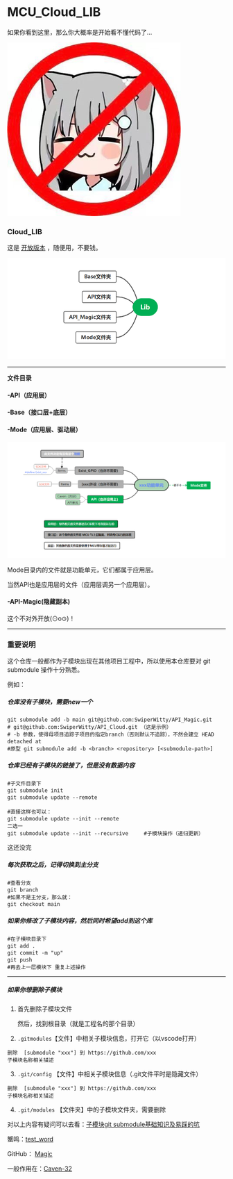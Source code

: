 # MCU_Cloud_LIB

如果你看到这里，那么你大概率是开始看不懂代码了...

![image-20220705092503090](https://raw.githubusercontent.com/SwiperWitty/img/main/img/image-20220705092503090.png)

### Cloud_LIB

这是 [开放版本](https://github.com/SwiperWitty/API_Cloud) ，随便用，不要钱。

![image-20220714193058659](https://raw.githubusercontent.com/SwiperWitty/img/main/img/image-20220714193058659.png)

_____

**文件目录**

#### -API（应用层）

#### -Base（接口层+底层）

#### -Mode（应用层、驱动层）

![image-20220714192130719](https://raw.githubusercontent.com/SwiperWitty/img/main/img/image-20220714192130719.png)

Mode目录内的文件就是功能单元，它们都属于应用层。

当然API也是应用层的文件（应用层调另一个应用层）。

#### -API-Magic(隐藏副本)



这个不对外开放(⊙o⊙)！

____

### 重要说明

这个仓库一般都作为子模块出现在其他项目工程中，所以使用本仓库要对 git submodule 操作十分熟悉。

例如：

##### 仓库没有子模块，需要new一个

~~~
git submodule add -b main git@github.com:SwiperWitty/API_Magic.git	
# git@github.com:SwiperWitty/API_Cloud.git （这是示例）
# -b 参数，使得母项目追踪子项目的指定branch（否则默认不追踪），不然会建立 HEAD detached at
#原型 git submodule add -b <branch> <repository> [<submodule-path>]
~~~

##### 仓库已经有子模块的链接了，但是没有数据内容

~~~
#子文件目录下
git submodule init
git submodule update --remote

#直接这样也可以：
git submodule update --init --remote
二选一
git submodule update --init --recursive		#子模块操作（递归更新）
~~~

这还没完

##### 每次获取之后，记得切换到主分支

~~~
#查看分支
git branch
#如果不是主分支，那么就：
git checkout main
~~~

##### 如果你修改了子模块内容，然后同时希望add到这个库

~~~
#在子模块目录下 
git add .
git commit -m "up"
git push
#再去上一层模块下 重复上述操作
~~~

____

##### 如果你想删除子模块

1. 首先删除子模块文件

   然后，找到根目录（就是工程名的那个目录）

2.  `.gitmodules`【文件】中相关子模块信息，打开它（以vscode打开）

~~~
删除	[submodule "xxx"] 到 https://github.com/xxx
子模块名称相关描述
~~~

3. `.git/config` 【文件】中相关子模块信息（.git文件平时是隐藏文件）

~~~
删除	[submodule "xxx"] 到 https://github.com/xxx
子模块名称相关描述
~~~

4. `.git/modules` 【文件夹】中的子模块文件夹，需要删除

对以上内容有疑问可以去看：[子模块git submodule基础知识及易踩的坑](https://blog.csdn.net/CcA_Lin/article/details/106684710?spm=1001.2101.3001.6661.1&utm_medium=distribute.pc_relevant_t0.none-task-blog-2~default~CTRLIST~default-1-106684710-blog-89702932.pc_relevant_aa&depth_1-utm_source=distribute.pc_relevant_t0.none-task-blog-2~default~CTRLIST~default-1-106684710-blog-89702932.pc_relevant_aa&utm_relevant_index=1) 



蟹鸣：[test_word ](https://github.com/SwiperWitty/test_word) 

GitHub： [Magic](https://github.com/SwiperWitty/API_Magic) 

一般作用在：[Caven-32](https://github.com/SwiperWitty/Core-Caven32)


